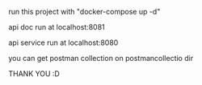 run this project with "docker-compose up -d"

api doc run at localhost:8081

api service run at localhost:8080

you can get postman collection on postmancollectio dir

THANK YOU :D
